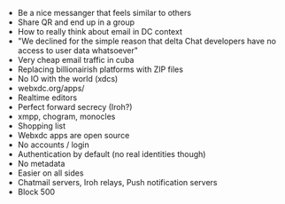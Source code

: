 
- Be a nice messanger that feels similar to others
- Share QR and end up in a group
- How to really think about email in DC context
- "We declined for the simple reason that delta Chat developers have no access to user data whatsoever"
- Very cheap email traffic in cuba
- Replacing billionairish platforms with ZIP files
- No IO with the world (xdcs)
- webxdc.org/apps/
- Realtime editors
- Perfect forward secrecy (Iroh?)
- xmpp, chogram, monocles
- Shopping list
- Webxdc apps are open source
- No accounts / login
- Authentication by default (no real identities though)
- No metadata
- Easier on all sides
- Chatmail servers, Iroh relays, Push notification servers
- Block 500
